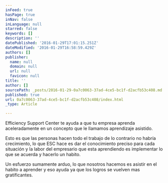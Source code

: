 ```yaml
---
inFeed: true
hasPage: true
inNav: false
inLanguage: null
starred: false
keywords: []
description: ''
datePublished: '2016-01-29T17:01:15.251Z'
dateModified: '2016-01-29T16:58:59.429Z'
authors: []
publisher:
  name: null
  domain: null
  url: null
  favicon: null
title: ''
author: []
sourcePath: _posts/2016-01-29-0a7c0063-37ad-4ce5-bc1f-d2acfb53c408.md
published: true
url: 0a7c0063-37ad-4ce5-bc1f-d2acfb53c408/index.html
_type: Article

---
```

Efficiency Support Center te ayuda a que tu empresa aprenda aceleradamente en un concepto que le llamamos aprendizaje asistido. 

Esto es que las personas hacen todo el trabajo de lo contrario no habría crecimiento, lo que ESC hace es dar el conocimiento preciso para cada situación y la labor del empresario que esta aprendiendo es implementar lo que se acuerda y hacerlo un habito. 

Un esfuerzo sumamente arduo, lo que nosotros hacemos es asistir en el habito a aprender y eso ayuda ya que los logros se vuelven mas gratificantes.
